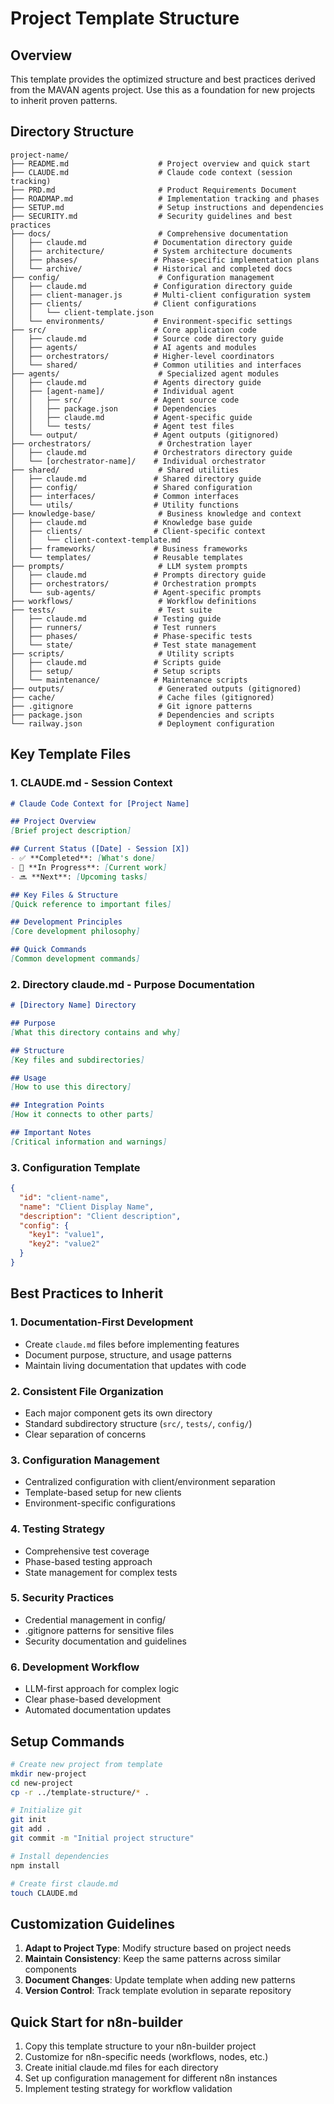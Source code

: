 # Project Template Structure

## Overview
This template provides the optimized structure and best practices derived from the MAVAN agents project. Use this as a foundation for new projects to inherit proven patterns.

## Directory Structure

```
project-name/
├── README.md                    # Project overview and quick start
├── CLAUDE.md                    # Claude code context (session tracking)
├── PRD.md                       # Product Requirements Document
├── ROADMAP.md                   # Implementation tracking and phases
├── SETUP.md                     # Setup instructions and dependencies
├── SECURITY.md                  # Security guidelines and best practices
├── docs/                        # Comprehensive documentation
│   ├── claude.md               # Documentation directory guide
│   ├── architecture/           # System architecture documents
│   ├── phases/                 # Phase-specific implementation plans
│   └── archive/                # Historical and completed docs
├── config/                      # Configuration management
│   ├── claude.md               # Configuration directory guide
│   ├── client-manager.js       # Multi-client configuration system
│   ├── clients/                # Client configurations
│   │   └── client-template.json
│   └── environments/           # Environment-specific settings
├── src/                        # Core application code
│   ├── claude.md               # Source code directory guide
│   ├── agents/                 # AI agents and modules
│   ├── orchestrators/          # Higher-level coordinators
│   └── shared/                 # Common utilities and interfaces
├── agents/                      # Specialized agent modules
│   ├── claude.md               # Agents directory guide
│   ├── [agent-name]/           # Individual agent
│   │   ├── src/                # Agent source code
│   │   ├── package.json        # Dependencies
│   │   ├── claude.md           # Agent-specific guide
│   │   └── tests/              # Agent test files
│   └── output/                 # Agent outputs (gitignored)
├── orchestrators/               # Orchestration layer
│   ├── claude.md               # Orchestrators directory guide
│   └── [orchestrator-name]/    # Individual orchestrator
├── shared/                      # Shared utilities
│   ├── claude.md               # Shared directory guide
│   ├── config/                 # Shared configuration
│   ├── interfaces/             # Common interfaces
│   └── utils/                  # Utility functions
├── knowledge-base/              # Business knowledge and context
│   ├── claude.md               # Knowledge base guide
│   ├── clients/                # Client-specific context
│   │   └── client-context-template.md
│   ├── frameworks/             # Business frameworks
│   └── templates/              # Reusable templates
├── prompts/                     # LLM system prompts
│   ├── claude.md               # Prompts directory guide
│   ├── orchestrators/          # Orchestration prompts
│   └── sub-agents/             # Agent-specific prompts
├── workflows/                   # Workflow definitions
├── tests/                       # Test suite
│   ├── claude.md               # Testing guide
│   ├── runners/                # Test runners
│   ├── phases/                 # Phase-specific tests
│   └── state/                  # Test state management
├── scripts/                     # Utility scripts
│   ├── claude.md               # Scripts guide
│   ├── setup/                  # Setup scripts
│   └── maintenance/            # Maintenance scripts
├── outputs/                     # Generated outputs (gitignored)
├── cache/                       # Cache files (gitignored)
├── .gitignore                   # Git ignore patterns
├── package.json                 # Dependencies and scripts
└── railway.json                 # Deployment configuration
```

## Key Template Files

### 1. **CLAUDE.md** - Session Context
```markdown
# Claude Code Context for [Project Name]

## Project Overview
[Brief project description]

## Current Status ([Date] - Session [X])
- ✅ **Completed**: [What's done]
- 🚧 **In Progress**: [Current work]
- 🔜 **Next**: [Upcoming tasks]

## Key Files & Structure
[Quick reference to important files]

## Development Principles
[Core development philosophy]

## Quick Commands
[Common development commands]
```

### 2. **Directory claude.md** - Purpose Documentation
```markdown
# [Directory Name] Directory

## Purpose
[What this directory contains and why]

## Structure
[Key files and subdirectories]

## Usage
[How to use this directory]

## Integration Points
[How it connects to other parts]

## Important Notes
[Critical information and warnings]
```

### 3. **Configuration Template**
```json
{
  "id": "client-name",
  "name": "Client Display Name",
  "description": "Client description",
  "config": {
    "key1": "value1",
    "key2": "value2"
  }
}
```

## Best Practices to Inherit

### 1. **Documentation-First Development**
- Create `claude.md` files before implementing features
- Document purpose, structure, and usage patterns
- Maintain living documentation that updates with code

### 2. **Consistent File Organization**
- Each major component gets its own directory
- Standard subdirectory structure (`src/`, `tests/`, `config/`)
- Clear separation of concerns

### 3. **Configuration Management**
- Centralized configuration with client/environment separation
- Template-based setup for new clients
- Environment-specific configurations

### 4. **Testing Strategy**
- Comprehensive test coverage
- Phase-based testing approach
- State management for complex tests

### 5. **Security Practices**
- Credential management in config/
- .gitignore patterns for sensitive files
- Security documentation and guidelines

### 6. **Development Workflow**
- LLM-first approach for complex logic
- Clear phase-based development
- Automated documentation updates

## Setup Commands

```bash
# Create new project from template
mkdir new-project
cd new-project
cp -r ../template-structure/* .

# Initialize git
git init
git add .
git commit -m "Initial project structure"

# Install dependencies
npm install

# Create first claude.md
touch CLAUDE.md
```

## Customization Guidelines

1. **Adapt to Project Type**: Modify structure based on project needs
2. **Maintain Consistency**: Keep the same patterns across similar components
3. **Document Changes**: Update template when adding new patterns
4. **Version Control**: Track template evolution in separate repository

## Quick Start for n8n-builder

1. Copy this template structure to your n8n-builder project
2. Customize for n8n-specific needs (workflows, nodes, etc.)
3. Create initial claude.md files for each directory
4. Set up configuration management for different n8n instances
5. Implement testing strategy for workflow validation
